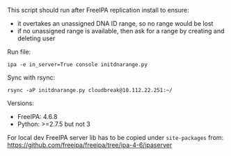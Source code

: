 This script should run after FreeIPA replication install to ensure:
- it overtakes an unassigned DNA ID range, so no range would be lost
- if no unassigned range is available, then ask for a range by creating and deleting user

Run file:
```
ipa -e in_server=True console initdnarange.py
```
Sync with rsync:
```
rsync -aP initdnarange.py cloudbreak@10.112.22.251:~/
```
Versions:
- FreeIPA: 4.6.8
- Python: >=2.7.5 but not 3

For local dev FreeIPA server lib has to be copied under `site-packages` from:
https://github.com/freeipa/freeipa/tree/ipa-4-6/ipaserver
